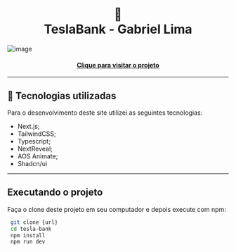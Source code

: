<h1 align="center">
  🏦<br>TeslaBank - Gabriel Lima
</h1>

![image](https://github.com/GabrielLima15/tesla-bank/assets/77641643/54feb2ae-0e9c-473f-9535-004682f0babd)

<h4 align="center"><a href="https://tesla-bank-gcldev.netlify.app/">Clique para visitar o projeto</a></h4>




---

## 💼 Tecnologias utilizadas

Para o desenvolvimento deste site utilizei as seguintes tecnologias:

- Next.js;
- TailwindCSS;
- Typescript;
- NextReveal;
- AOS Animate;
- Shadcn/ui

---

## Executando o projeto

Faça o clone deste projeto em seu computador e depois execute com npm:

```bash
 git clone {url}
 cd tesla-bank
 npm install
 npm run dev
```
